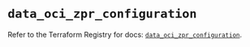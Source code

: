 # `data_oci_zpr_configuration`

Refer to the Terraform Registry for docs: [`data_oci_zpr_configuration`](https://registry.terraform.io/providers/oracle/oci/6.18.0/docs/data-sources/zpr_configuration).
